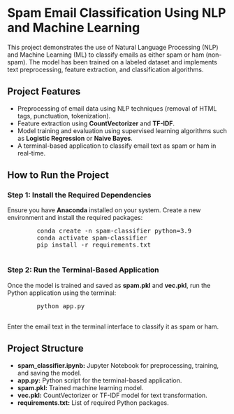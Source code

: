 <!DOCTYPE html>
<html lang="en">
<head>
    <meta charset="UTF-8">
    <meta name="viewport" content="width=device-width, initial-scale=1.0">
   
</head>
<body>
    <h1>Spam Email Classification Using NLP and Machine Learning</h1>
    <p>
        This project demonstrates the use of Natural Language Processing (NLP) and Machine Learning (ML) to classify emails as either spam or ham (non-spam). 
        The model has been trained on a labeled dataset and implements text preprocessing, feature extraction, and classification algorithms.
    
   </p>
  <h2>Project Features</h2>
    <ul>
        <li>Preprocessing of email data using NLP techniques (removal of HTML tags, punctuation, tokenization).</li>
        <li>Feature extraction using <strong>CountVectorizer</strong> and <strong>TF-IDF</strong>.</li>
        <li>Model training and evaluation using supervised learning algorithms such as <strong>Logistic Regression</strong> or <strong>Naive Bayes</strong>.</li>
        <li>A terminal-based application to classify email text as spam or ham in real-time.</li>
    </ul>

  <h2>How to Run the Project</h2>
    

  <h3>Step 1: Install the Required Dependencies</h3>
    <p>
        Ensure you have <strong>Anaconda</strong> installed on your system. Create a new environment and install the required packages:
    </p>
    <pre>
        conda create -n spam-classifier python=3.9
        conda activate spam-classifier
        pip install -r requirements.txt
    </pre>

   

   <h3>Step 2: Run the Terminal-Based Application</h3>
    <p>
        Once the model is trained and saved as <strong>spam.pkl</strong> and <strong>vec.pkl</strong>, run the Python application using the terminal:
    </p>
    <pre>
        python app.py
    </pre>
    <p>
        Enter the email text in the terminal interface to classify it as spam or ham.
    </p>

   <h2>Project Structure</h2>
    <ul>
        <li><strong>spam_classifier.ipynb:</strong> Jupyter Notebook for preprocessing, training, and saving the model.</li>
        <li><strong>app.py:</strong> Python script for the terminal-based application.</li>
        <li><strong>spam.pkl:</strong> Trained machine learning model.</li>
        <li><strong>vec.pkl:</strong> CountVectorizer or TF-IDF model for text transformation.</li>
        <li><strong>requirements.txt:</strong> List of required Python packages.</li>
    </ul>

</body>
</html>
